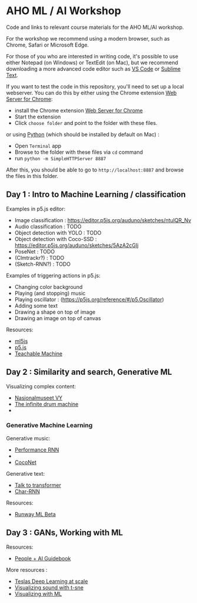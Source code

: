 AHO ML / AI Workshop
====================

Code and links to relevant course materials for the AHO ML/AI workshop.

For the workshop we recommend using a modern browser, such as Chrome, Safari or Microsoft Edge.

For those of you who are interested in writing code, it's possible to use either Notepad (on Windows) or TextEdit (on Mac), but we recommend downloading a more advanced code editor such as [VS Code](https://code.visualstudio.com/) or [Sublime Text](https://www.sublimetext.com/).

If you want to test the code in this repository, you'll need to set up a local webserver. You can do this by either using the Chrome extension [Web Server for Chrome](https://chrome.google.com/webstore/detail/web-server-for-chrome/ofhbbkphhbklhfoeikjpcbhemlocgigb?hl=en):

* install the Chrome extension [Web Server for Chrome](https://chrome.google.com/webstore/detail/web-server-for-chrome/ofhbbkphhbklhfoeikjpcbhemlocgigb?hl=en)
* Start the extension
* Click `choose folder` and point to the folder with these files.

or using [Python](https://www.python.org/) (which should be installed by default on Mac) :

* Open `Terminal` app
* Browse to the folder with these files via `cd` command
* run `python -m SimpleHTTPServer 8887`

After this, you should be able to go to `http://localhost:8887` and browse the files in this folder.

## Day 1 : Intro to Machine Learning / classification

Examples in p5.js editor:
* Image classification : https://editor.p5js.org/auduno/sketches/ntulQR_Nv
* Audio classification : TODO
* Object detection with YOLO : TODO
* Object detection with Coco-SSD : https://editor.p5js.org/auduno/sketches/5AzA2cGIj
* PoseNet : TODO
* (Clmtrackr?) : TODO
* (Sketch-RNN?) : TODO

Examples of triggering actions in p5.js:
* Changing color background
* Playing (and stopping) music
* Playing oscillator : (https://p5js.org/reference/#/p5.Oscillator)
* Adding some text
* Drawing a shape on top of image
* Drawing an image on top of canvas

Resources:
* [ml5js](https://ml5js.org/)
* [p5.js](https://p5js.org/)
* [Teachable Machine](https://teachablemachine.withgoogle.com)

## Day 2 : Similarity and search, Generative ML

Visualizing complex content:
* [Nasjonalmuseet VY](http://vy.nasjonalmuseet.no/)
* [The infinite drum machine](https://experiments.withgoogle.com/drum-machine)
* []()

### Generative Machine Learning

Generative music:
* [Performance RNN](https://magenta.tensorflow.org/demos/performance_rnn/index.html)
* [](https://teropa.info/gdgua2018/#/neural-drum-machine)
* [CocoNet](https://magenta.tensorflow.org/coconet)

Generative text:
* [Talk to transformer](https://talktotransformer.com/)
* [Char-RNN](TODO)

Resources:

* [Runway ML Beta](https://runwayml.com/)

## Day 3 : GANs, Working with ML

Resources:
* [People + AI Guidebook](https://pair.withgoogle.com/)

More resources : 
* [Teslas Deep Learning at scale](https://towardsdatascience.com/teslas-deep-learning-at-scale-7eed85b235d3)
* [Visualizing sound with t-sne](https://medium.com/@LeonFedden/comparative-audio-analysis-with-wavenet-mfccs-umap-t-sne-and-pca-cb8237bfce2f)
* [Visualizing with ML](https://media.neurips.cc/Conferences/NIPS2018/Slides/Visualization_for_ML.pdf)
